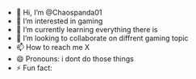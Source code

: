 - 👋 Hi, I’m @Chaospanda01
- 👀 I’m interested in gaming
- 🌱 I’m currently learning everything there is
- 💞️ I’m looking to collaborate on diffrent gaming topic
- 📫 How to reach me X
- 😄 Pronouns: i dont do those things
- ⚡ Fun fact: 

<!---
Chaospanda01/Chaospanda01 is a ✨ special ✨ repository because its `README.md` (this file) appears on your GitHub profile.
You can click the Preview link to take a look at your changes.
--->
